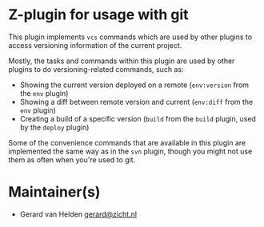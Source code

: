 # Z-plugin for usage with git

This plugin implements `vcs` commands which are used by other plugins to access
versioning information of the current project.

Mostly, the tasks and commands within this plugin are used by other plugins to
do versioning-related commands, such as:

* Showing the current version deployed on a remote (`env:version` from the
  `env` plugin)
* Showing a diff between remote version and current (`env:diff` from the `env`
  plugin)
* Creating a build of a specific version (`build` from the `build` plugin, used
  by the `deploy` plugin)

Some of the convenience commands that are available in this plugin are
implemented the same way as in the `svn` plugin, though you might not use them
as often when you're used to git.

# Maintainer(s)
* Gerard van Helden <gerard@zicht.nl> 
